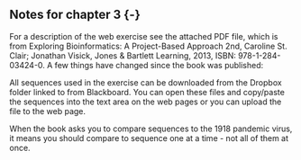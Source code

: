 ## Notes for chapter 3 {-}

For a description of the web exercise see the attached PDF file, which is from Exploring Bioinformatics: A Project-Based Approach 2nd, Caroline St. Clair; Jonathan Visick, Jones & Bartlett Learning, 2013, ISBN: 978-1-284-03424-0. A few things have changed since the book was published: 

All sequences used in the exercise can be downloaded from the Dropbox folder linked to from Blackboard. You can open these files and copy/paste the sequences into the text area on the web pages or you can upload the file to the web page. 

When the book asks you to compare sequences to the 1918 pandemic virus, it means you should compare to sequence one at a time - not all of them at once.




